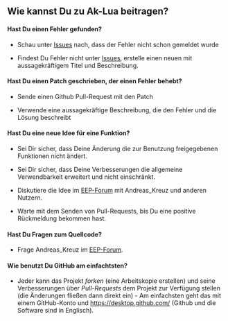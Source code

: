 ## Wie kannst Du zu Ak-Lua beitragen?

#### Hast Du einen Fehler gefunden?

* Schau unter [Issues](https://github.com/Andreas-Kreuz/ak-lua-skripte-fuer-eep/issues) nach, dass der Fehler nicht schon gemeldet wurde

* Findest Du Fehler nicht unter [Issues](https://github.com/Andreas-Kreuz/ak-lua-skripte-fuer-eep/issues), erstelle einen neuen mit aussagekräftigem Titel und Beschreibung.

#### Hast Du einen Patch geschrieben, der einen Fehler behebt?

* Sende einen Github Pull-Request mit den Patch

* Verwende eine aussagekräftige Beschreibung, die den Fehler und die Lösung beschreibt

#### Hast Du eine neue Idee für eine Funktion?

* Sei Dir sicher, dass Deine Änderung die zur Benutzung freigegebenen Funktionen nicht ändert.

* Sei Dir sicher, dass Deine Verbesserungen die allgemeine Verwendbarkeit erweitert und nicht einschränkt.

* Diskutiere die Idee im [EEP-Forum](https://www.eepforum.de) mit Andreas_Kreuz und anderen Nutzern.

* Warte mit dem Senden von Pull-Requests, bis Du eine positive Rückmeldung bekommen hast.

#### Hast Du Fragen zum Quellcode?

* Frage Andreas_Kreuz im [EEP-Forum](https://www.eepforum.de).

#### Wie benutzt Du GitHub am einfachtsten?

* Jeder kann das Projekt _forken_ (eine Arbeitskopie erstellen) und seine Verbesserungen über _Pull-Requests_ dem Projekt zur Verfügung stellen (die Änderungen fließen dann direkt ein) - Am einfachsten geht das mit einem GitHub-Konto und https://desktop.github.com/ (Github und die Software sind in Englisch).
